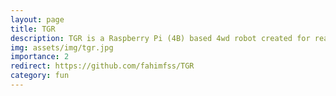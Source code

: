 ```yaml
---
layout: page
title: TGR
description: TGR is a Raspberry Pi (4B) based 4wd robot created for real-world ML/RL-based projects. The robot can perform the line-following task using the camera image, and the robot can be controlled using an Android App. I plan to implement projects involving ML and RL using the robot.
img: assets/img/tgr.jpg
importance: 2
redirect: https://github.com/fahimfss/TGR
category: fun
---
```

